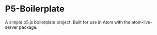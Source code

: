 # P5-Boilerplate
A simple p5.js boilerplate project.
Built for use in Atom with the atom-live-server package.
